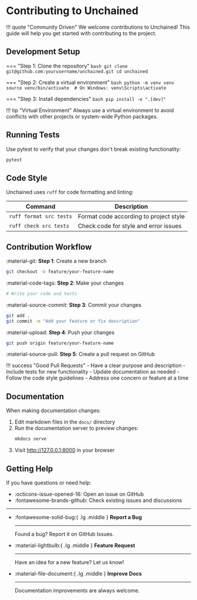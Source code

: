 # Contributing to Unchained

!!! quote "Community Driven"
    We welcome contributions to Unchained! This guide will help you get started with contributing to the project.

## Development Setup

=== "Step 1: Clone the repository"
    ```bash
    git clone git@github.com:yourusername/unchained.git
    cd unchained
    ```

=== "Step 2: Create a virtual environment"
    ```bash
    python -m venv venv
    source venv/bin/activate  # On Windows: venv\Scripts\activate
    ```

=== "Step 3: Install dependencies"
    ```bash
    pip install -e ".[dev]"
    ```

!!! tip "Virtual Environment"
    Always use a virtual environment to avoid conflicts with other projects or system-wide Python packages.

## Running Tests

Use pytest to verify that your changes don't break existing functionality:

```bash
pytest
```

## Code Style

Unchained uses `ruff` for code formatting and linting:

| Command | Description |
| ------- | ----------- |
| `ruff format src tests` | Format code according to project style |
| `ruff check src tests` | Check code for style and error issues |

## Contribution Workflow

:material-git: **Step 1**: Create a new branch
```bash
git checkout -b feature/your-feature-name
```

:material-code-tags: **Step 2**: Make your changes
```bash
# Write your code and tests
```

:material-source-commit: **Step 3**: Commit your changes
```bash
git add .
git commit -m "Add your feature or fix description"
```

:material-upload: **Step 4**: Push your changes
```bash
git push origin feature/your-feature-name
```

:material-source-pull: **Step 5**: Create a pull request on GitHub

!!! success "Good Pull Requests"
    - Have a clear purpose and description
    - Include tests for new functionality
    - Update documentation as needed
    - Follow the code style guidelines
    - Address one concern or feature at a time

## Documentation

When making documentation changes:

1. Edit markdown files in the `docs/` directory
2. Run the documentation server to preview changes:
   ```bash
   mkdocs serve
   ```
3. Visit http://127.0.0.1:8000 in your browser

## Getting Help

If you have questions or need help:

- :octicons-issue-opened-16: Open an issue on GitHub
- :fontawesome-brands-github: Check existing issues and discussions

---

<div class="grid cards" markdown>

-   :fontawesome-solid-bug:{ .lg .middle } __Report a Bug__

    ---

    Found a bug? Report it on GitHub Issues.

-   :material-lightbulb:{ .lg .middle } __Feature Request__

    ---

    Have an idea for a new feature? Let us know!

-   :material-file-document:{ .lg .middle } __Improve Docs__

    ---

    Documentation improvements are always welcome.

</div> 